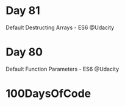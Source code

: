 # Day 81 
Default Destructing Arrays - ES6 @Udacity

# Day 80 
Default Function Parameters - ES6 @Udacity

# 100DaysOfCode
